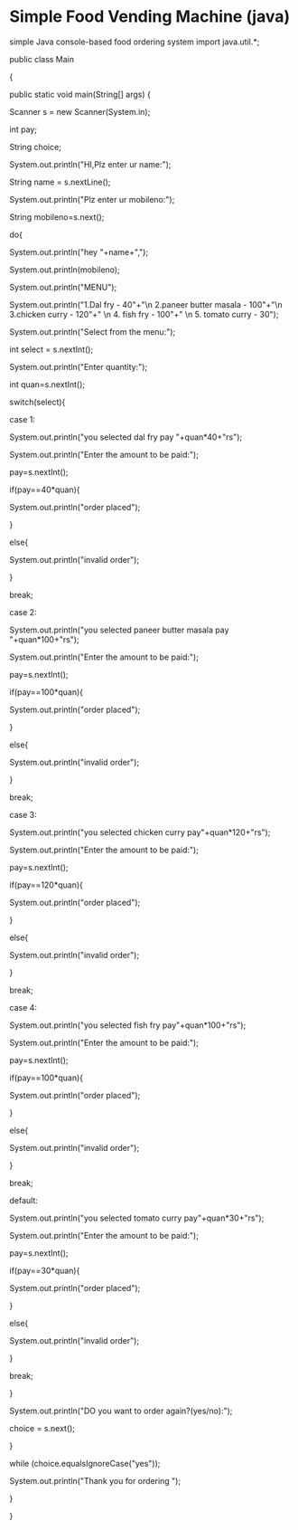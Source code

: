 # Simple Food Vending Machine (java)
simple Java console-based food ordering system
import java.util.*;

public class Main

{

public static void main(String[] args) {

Scanner s = new Scanner(System.in);

int pay;

String choice;

System.out.println("HI,Plz enter ur name:");

String name = s.nextLine();

System.out.println("Plz enter ur mobileno:");

String mobileno=s.next();

do{

System.out.println("hey "+name+",");

System.out.println(mobileno);

System.out.println("MENU");

System.out.println("1.Dal fry - 40"+"\n 2.paneer butter masala - 100"+"\n 3.chicken curry - 120"+" \n 4. fish fry - 100"+" \n 5. tomato curry - 30");

System.out.println("Select from the menu:");

int select = s.nextInt();

System.out.println("Enter quantity:");

int quan=s.nextInt();

switch(select){

case 1:

System.out.println("you selected dal fry pay "+quan*40+"rs");

System.out.println("Enter the amount to be paid:");

pay=s.nextInt();

if(pay==40*quan){

System.out.println("order placed");

}

else{

System.out.println("invalid order");

}

break;

case 2:

System.out.println("you selected paneer butter masala pay "+quan*100+"rs");

System.out.println("Enter the amount to be paid:");

pay=s.nextInt();

if(pay==100*quan){

System.out.println("order placed");

}

else{

System.out.println("invalid order");

}

break;

case 3:

System.out.println("you selected chicken curry pay"+quan*120+"rs");

System.out.println("Enter the amount to be paid:");

pay=s.nextInt();

if(pay==120*quan){

System.out.println("order placed");

}

else{

System.out.println("invalid order");

}

break;

case 4:

System.out.println("you selected fish fry pay"+quan*100+"rs");

System.out.println("Enter the amount to be paid:");

pay=s.nextInt();

if(pay==100*quan){

System.out.println("order placed");

}

else{

System.out.println("invalid order");

}

break;

default:

System.out.println("you selected tomato curry pay"+quan*30+"rs");

System.out.println("Enter the amount to be paid:");

pay=s.nextInt();

if(pay==30*quan){

System.out.println("order placed");

}

else{

System.out.println("invalid order");

}

break;

}

System.out.println("DO you want to order again?(yes/no):");

choice = s.next();

}

while (choice.equalsIgnoreCase("yes"));


System.out.println("Thank you for ordering ");

}

}
